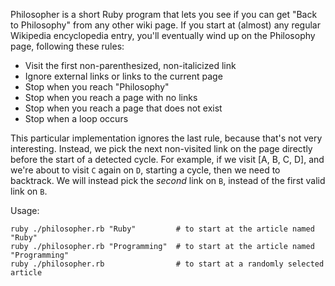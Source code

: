 Philosopher is a short Ruby program that lets you see if you can get "Back to Philosophy" from
any other wiki page. If you start at (almost) any regular Wikipedia encyclopedia entry, you'll
eventually wind up on the Philosophy page, following these rules:

* Visit the first non-parenthesized, non-italicized link
* Ignore external links or links to the current page
* Stop when you reach "Philosophy"
* Stop when you reach a page with no links
* Stop when you reach a page that does not exist
* Stop when a loop occurs

This particular implementation ignores the last rule, because that's not very interesting.
Instead, we pick the next non-visited link on the page directly before the start of a
detected cycle. For example, if we visit [A, B, C, D], and we're about to visit `C` again
on `D`, starting a cycle, then we need to backtrack. We will instead pick the _second_
link on `B`, instead of the first valid link on `B`.

Usage:

    ruby ./philosopher.rb "Ruby"         # to start at the article named "Ruby"
    ruby ./philosopher.rb "Programming"  # to start at the article named "Programming"
    ruby ./philosopher.rb                # to start at a randomly selected article
